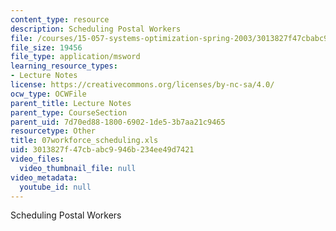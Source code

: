 ```yaml
---
content_type: resource
description: Scheduling Postal Workers
file: /courses/15-057-systems-optimization-spring-2003/3013827f47cbabc9946b234ee49d7421_07workforce_scheduling.xls
file_size: 19456
file_type: application/msword
learning_resource_types:
- Lecture Notes
license: https://creativecommons.org/licenses/by-nc-sa/4.0/
ocw_type: OCWFile
parent_title: Lecture Notes
parent_type: CourseSection
parent_uid: 7d70ed88-1800-6902-1de5-3b7aa21c9465
resourcetype: Other
title: 07workforce_scheduling.xls
uid: 3013827f-47cb-abc9-946b-234ee49d7421
video_files:
  video_thumbnail_file: null
video_metadata:
  youtube_id: null
---
```

Scheduling Postal Workers